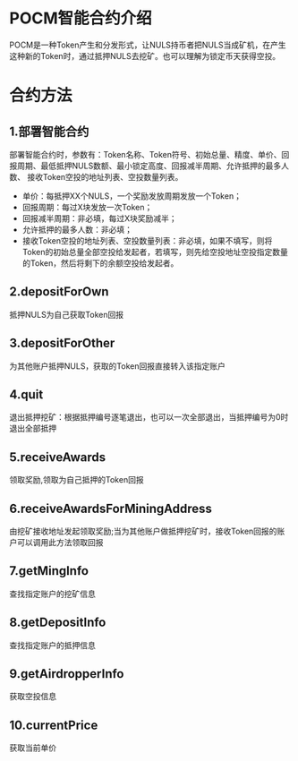 # POCM智能合约介绍
POCM是一种Token产生和分发形式，让NULS持币者把NULS当成矿机，在产生这种新的Token时，通过抵押NULS去挖矿。也可以理解为锁定币天获得空投。
# 合约方法
## 1.部署智能合约
部署智能合约时，参数有：Token名称、Token符号、初始总量、精度、单价、回报周期、最低抵押NULS数额、最小锁定高度、回报减半周期、允许抵押的最多人数、
接收Token空投的地址列表、空投数量列表。

* 单价：每抵押XX个NULS，一个奖励发放周期发放一个Token；
* 回报周期：每过X块发放一次Token；
* 回报减半周期：非必填，每过X块奖励减半；
* 允许抵押的最多人数：非必填；
* 接收Token空投的地址列表、空投数量列表：非必填，如果不填写，则将Token的初始总量全部空投给发起者，若填写，则先给空投地址空投指定数量的Token，然后将剩下的余额空投给发起者。

## 2.depositForOwn
抵押NULS为自己获取Token回报

## 3.depositForOther
为其他账户抵押NULS，获取的Token回报直接转入该指定账户

## 4.quit
退出抵押挖矿：根据抵押编号逐笔退出，也可以一次全部退出，当抵押编号为0时退出全部抵押

## 5.receiveAwards
领取奖励,领取为自己抵押的Token回报

## 6.receiveAwardsForMiningAddress
由挖矿接收地址发起领取奖励;当为其他账户做抵押挖矿时，接收Token回报的账户可以调用此方法领取回报

## 7.getMingInfo
查找指定账户的挖矿信息

## 8.getDepositInfo
查找指定账户的抵押信息

## 9.getAirdropperInfo
获取空投信息

## 10.currentPrice
获取当前单价
